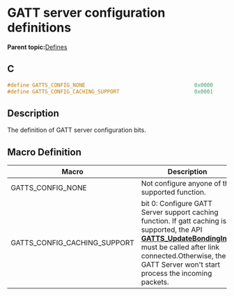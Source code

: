 # GATT server configuration definitions

**Parent topic:**[Defines](GUID-E2F81023-B198-4263-A123-9225588A0E6E.md)

## C

```c
#define GATTS_CONFIG_NONE                                   0x0000
#define GATTS_CONFIG_CACHING_SUPPORT                        0x0001
```

## Description

The definition of GATT server configuration bits.

## Macro Definition

|Macro|Description|
|-----|-----------|
|GATTS\_CONFIG\_NONE|Not configure anyone of the supported function.|
|GATTS\_CONFIG\_CACHING\_SUPPORT|bit 0: Configure GATT Server support caching function. If gatt caching is supported, the API **[GATTS\_UpdateBondingInfo](GUID-670C68DB-E9F6-41D7-906A-F72766C95494.md)** must be called after link connected.Otherwise, the GATT Server won't start process the incoming packets.|


